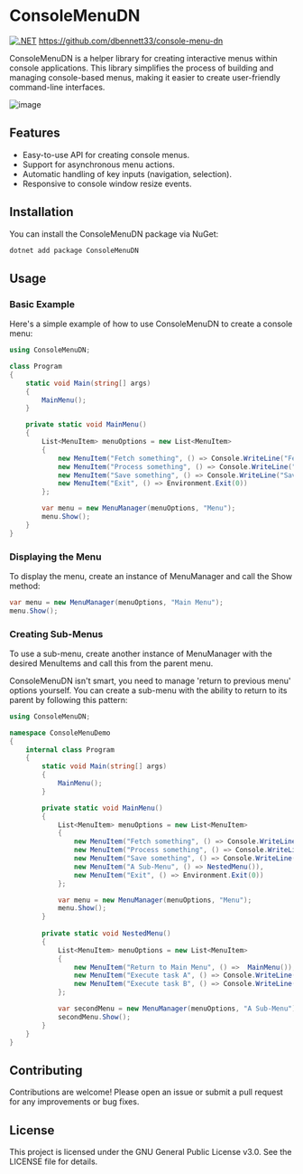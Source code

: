 # ConsoleMenuDN

[![.NET](https://github.com/dbennett33/console-menu-dn/actions/workflows/dotnet.yml/badge.svg)](https://github.com/dbennett33/console-menu-dn/actions/workflows/dotnet.yml)
https://github.com/dbennett33/console-menu-dn

ConsoleMenuDN is a helper library for creating interactive menus within console applications. This library simplifies the process of building and managing console-based menus, making it easier to create user-friendly command-line interfaces.


![image](https://i.imgur.com/ZmLxPBT.png)





## Features

- Easy-to-use API for creating console menus.
- Support for asynchronous menu actions.
- Automatic handling of key inputs (navigation, selection).
- Responsive to console window resize events.

## Installation

You can install the ConsoleMenuDN package via NuGet:

```sh
dotnet add package ConsoleMenuDN
```

## Usage

### Basic Example

Here's a simple example of how to use ConsoleMenuDN to create a console menu:

```c#
using ConsoleMenuDN;

class Program
{
    static void Main(string[] args)
    {
        MainMenu();
    }

    private static void MainMenu()
    {
        List<MenuItem> menuOptions = new List<MenuItem>
        {
            new MenuItem("Fetch something", () => Console.WriteLine("Fetching")),
            new MenuItem("Process something", () => Console.WriteLine("Processing")),
            new MenuItem("Save something", () => Console.WriteLine("Saving")),  
            new MenuItem("Exit", () => Environment.Exit(0))
        }; 

        var menu = new MenuManager(menuOptions, "Menu");
        menu.Show();
    }
}
```



### Displaying the Menu

To display the menu, create an instance of MenuManager and call the Show method:

```c#
var menu = new MenuManager(menuOptions, "Main Menu");
menu.Show();
```


### Creating Sub-Menus

To use a sub-menu, create another instance of MenuManager with the desired MenuItems and call this from the parent menu.

ConsoleMenuDN isn't smart, you need to manage 'return to previous menu' options yourself. You can create a sub-menu with the ability to return to its parent by following this pattern:

```c#
using ConsoleMenuDN;

namespace ConsoleMenuDemo
{
    internal class Program
    {
        static void Main(string[] args)
        {
            MainMenu();
        }

        private static void MainMenu()
        {
            List<MenuItem> menuOptions = new List<MenuItem>
            {
                new MenuItem("Fetch something", () => Console.WriteLine("Fetching")),
                new MenuItem("Process something", () => Console.WriteLine("Processing")),
                new MenuItem("Save something", () => Console.WriteLine("Saving")),
                new MenuItem("A Sub-Menu", () => NestedMenu()),  
                new MenuItem("Exit", () => Environment.Exit(0))
            }; 

            var menu = new MenuManager(menuOptions, "Menu");
            menu.Show();
        }
 
        private static void NestedMenu()
        {
            List<MenuItem> menuOptions = new List<MenuItem>
            {
                new MenuItem("Return to Main Menu", () =>  MainMenu()),
                new MenuItem("Execute task A", () => Console.WriteLine("Executing Task A")),
                new MenuItem("Execute task B", () => Console.WriteLine("Executing Task B"))              
            };

            var secondMenu = new MenuManager(menuOptions, "A Sub-Menu");
            secondMenu.Show();
        }        
    }
}
```

## Contributing

Contributions are welcome! Please open an issue or submit a pull request for any improvements or bug fixes.

## License

This project is licensed under the GNU General Public License v3.0. See the LICENSE file for details.
